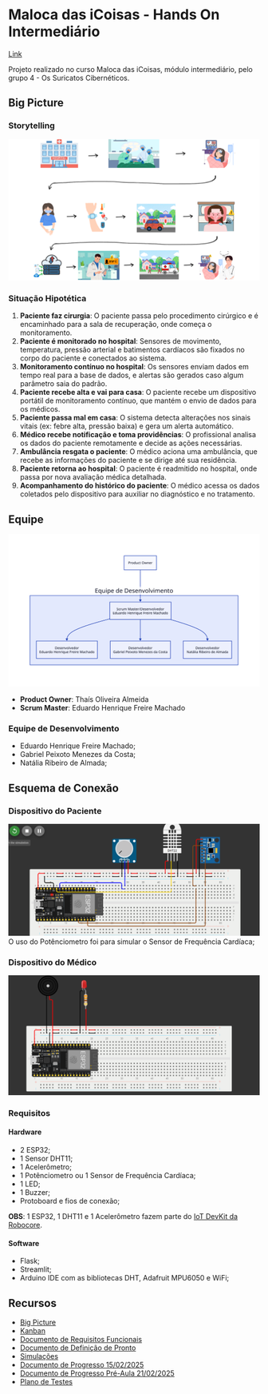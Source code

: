 # Maloca das iCoisas - Hands On Intermediário

[Link](https://github.com/ed-henrique/maloca-das-icoisas-intermediario)

Projeto realizado no curso Maloca das iCoisas, módulo intermediário, pelo grupo 4 - Os Suricatos Cibernéticos.

## Big Picture

### Storytelling

![Big Picture](./big_picture.png)

### Situação Hipotética
1. **Paciente faz cirurgia**: O paciente passa pelo procedimento cirúrgico e é encaminhado para a sala de recuperação, onde começa o monitoramento.  
2. **Paciente é monitorado no hospital**: Sensores de movimento, temperatura, pressão arterial e batimentos cardíacos são fixados no corpo do paciente e conectados ao sistema.  
3. **Monitoramento contínuo no hospital**: Os sensores enviam dados em tempo real para a base de dados, e alertas são gerados caso algum parâmetro saia do padrão.  
4. **Paciente recebe alta e vai para casa**: O paciente recebe um dispositivo portátil de monitoramento contínuo, que mantém o envio de dados para os médicos.  
5. **Paciente passa mal em casa**: O sistema detecta alterações nos sinais vitais (ex: febre alta, pressão baixa) e gera um alerta automático.  
6. **Médico recebe notificação e toma providências**: O profissional analisa os dados do paciente remotamente e decide as ações necessárias.  
7. **Ambulância resgata o paciente**: O médico aciona uma ambulância, que recebe as informações do paciente e se dirige até sua residência.  
8. **Paciente retorna ao hospital**: O paciente é readmitido no hospital, onde passa por nova avaliação médica detalhada.  
9. **Acompanhamento do histórico do paciente**: O médico acessa os dados coletados pelo dispositivo para auxiliar no diagnóstico e no tratamento.  
<!--
1. Pessoa doente vai para o hospital, é atendida e admitida na internação;
2. Médicos colocam sensores de temperatura fixos no corpo da paciente;
3. Sensor de temperatura é conectado a uma base de dados alimentada em tempo real;
4. Quando a temperatua do paciente for ≥ 37.8 ºC, o sistema emite um alerta para os profissionais envolvidos;
5. O sistema registra o histórico da temperatura do paciente na base de dados;
6. O profissional verifica condição do paciente após alertas.
-->

## Equipe

<div align="center">

![Organograma](./organograma.svg)

</div>

- **Product Owner**: Thaís Oliveira Almeida
- **Scrum Master**: Eduardo Henrique Freire Machado

### Equipe de Desenvolvimento

- Eduardo Henrique Freire Machado;
- Gabriel Peixoto Menezes da Costa;
- Natália Ribeiro de Almada;

## Esquema de Conexão

### Dispositivo do Paciente
![Esquema de Conexão](./simulacao_paciente.png) 
O uso do Potênciometro foi para simular o Sensor de Frequência Cardíaca;

### Dispositivo do Médico
![Esquema de Conexão](./simulacao_medico.png) 

### Requisitos

#### Hardware

- 2 ESP32;
- 1 Sensor DHT11;
- 1 Acelerômetro;
- 1 Potênciometro ou 1 Sensor de Frequência Cardíaca;
- 1 LED;
- 1 Buzzer;
- Protoboard e fios de conexão;

**OBS**: 1 ESP32, 1 DHT11 e 1 Acelerômetro fazem parte do [IoT DevKit da Robocore](https://www.robocore.net/lorawan/iot-devkit-lorawan?srsltid=AfmBOoqmLS_Qbi0Ax6Vxjbh_UVDjhF-bGfuASA7Hd9aNu3m6E26OUI9B).

#### Software

- Flask;
- Streamlit;
- Arduino IDE com as bibliotecas DHT, Adafruit MPU6050 e WiFi;

## Recursos

- [Big Picture](https://www.canva.com/design/DAGX9015E_Y/igNJWoiv6dB_DmXLwmla8g/edit?utm_content=DAGX9015E_Y&utm_campaign=designshare&utm_medium=link2&utm_source=sharebutton)
- [Kanban](https://trello.com/invite/b/679d35de0177ff09056da883/ATTI3be7de3ce601a0041a49b6e8a4244ee41225AD07/hands-on-maloca-intermediario)
- [Documento de Requisitos Funcionais](https://docs.google.com/document/d/18FyWn2tTpSczmW8oEnDkLV8qdwSyeqJxpqSKUApjo3s/edit?usp=sharing)
- [Documento de Definição de Pronto](./dod.pdf)
- [Simulações](https://wokwi.com/projects/422903318761921537)
- [Documento de Progresso 15/02/2025](https://docs.google.com/document/d/174h4gjdAbioNKFlUisyWqnA86sikamhO9F9dY4ae5rM/edit?usp=sharing)
- [Documento de Progresso Pré-Aula 21/02/2025](https://docs.google.com/document/d/1ZCO8opWifU1fWtGvcKIOWYBiDYF2y2jWGTNl99AnD20/edit?usp=sharing)
- [Plano de Testes](./PlanodeTestes.pdf)
<!--
- [Pitch](https://www.canva.com/design/DAGZ3R3MyE4/rqdrzCDqPH6dExHXgRsWZw/edit?utm_content=DAGZ3R3MyE4&utm_campaign=designshare&utm_medium=link2&utm_source=sharebutton)
- [Esquema de Conexão](https://wokwi.com/projects/417194889520795649)
- [Documento de Progresso](https://docs.google.com/document/d/1z1uJHj0xGks3xBqaYloMBIi3Pqf4hMfBDdSm-7swn1A/edit?tab=t.0)
-->
